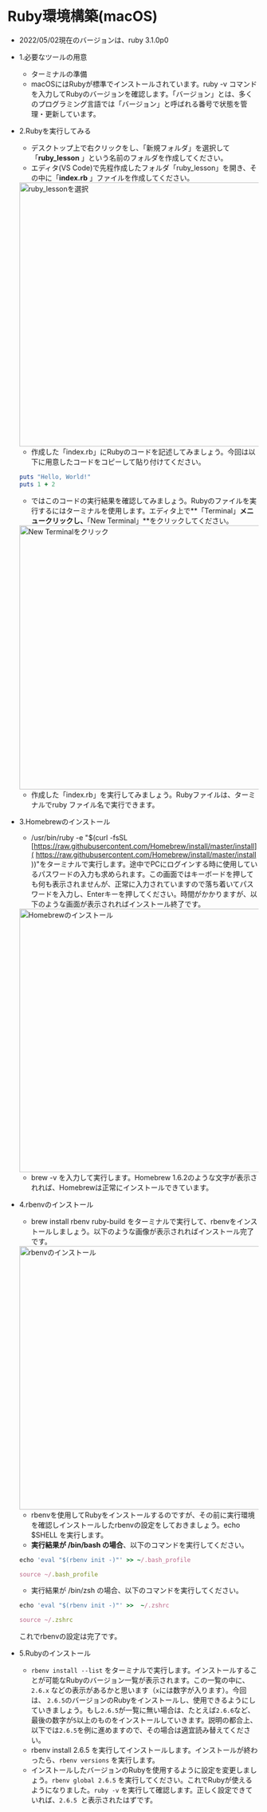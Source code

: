 # Ruby環境構築(macOS)
- 2022/05/02現在のバージョンは、ruby 3.1.0p0
- 1.必要なツールの用意
    - ターミナルの準備
    - macOSにはRubyが標準でインストールされています。ruby -v コマンドを入力してRubyのバージョンを確認します。「バージョン」とは、多くのプログラミング言語では「バージョン」と呼ばれる番号で状態を管理・更新しています。
- 2.Rubyを実行してみる
    - デスクトップ上で右クリックをし、「新規フォルダ」を選択して「**ruby_lesson**
    」という名前のフォルダを作成してください。
    - エディタ(VS Code)で先程作成したフォルダ「ruby_lesson」を開き、その中に「**index.rb**
    」ファイルを作成してください。
    
    <img width="529" alt="ruby_lessonを選択" src="https://user-images.githubusercontent.com/100405379/214739398-ac26ff7b-1041-4883-a78f-a0f75778de14.png">

    - 作成した「index.rb」にRubyのコードを記述してみましょう。今回は以下に用意したコードをコピーして貼り付けてください。
    
    ```ruby
    puts "Hello, World!"
    puts 1 + 2
    ```
    
    - ではこのコードの実行結果を確認してみましょう。Rubyのファイルを実行するにはターミナルを使用します。エディタ上で**「Terminal」**メニュークリックし、**「New Terminal」**をクリックしてください。
    
    <img width="529" alt="New Terminalをクリック" src="https://user-images.githubusercontent.com/100405379/214741726-32eb8f11-d24a-435d-939a-c4c33d4ab7ad.png">

    - 作成した「index.rb」を実行してみましょう。Rubyファイルは、ターミナルでruby ファイル名で実行できます。
- 3.Homebrewのインストール
    - /usr/bin/ruby -e "$(curl -fsSL [https://raw.githubusercontent.com/Homebrew/install/master/install]( https://raw.githubusercontent.com/Homebrew/install/master/install ))"をターミナルで実行します。途中でPCにログインする時に使用しているパスワードの入力も求められます。この画面ではキーボードを押しても何も表示されませんが、正常に入力されていますので落ち着いてパスワードを入力し、Enterキーを押してください。時間がかかりますが、以下のような画面が表示されればインストール終了です。
    
    <img width="528" alt="Homebrewのインストール" src="https://user-images.githubusercontent.com/100405379/214741955-4677aced-99e8-4566-86b9-726dd29a1d62.png">

    - brew -v を入力して実行します。Homebrew 1.6.2のような文字が表示されれば、Homebrewは正常にインストールできています。
- 4.rbenvのインストール
    - brew install rbenv ruby-build をターミナルで実行して、rbenvをインストールしましょう。以下のような画像が表示されればインストール完了です。
    
    <img width="528" alt="rbenvのインストール" src="https://user-images.githubusercontent.com/100405379/214742194-07a64011-1ba8-4364-803a-198de7b7812a.png">

    - rbenvを使用してRubyをインストールするのですが、その前に実行環境を確認しインストールしたrbenvの設定をしておきましょう。echo $SHELL を実行します。
    - **実行結果が /bin/bash の場合**、以下のコマンドを実行してください。
    
    ```ruby
    echo 'eval "$(rbenv init -)"' >> ~/.bash_profile
    
    source ~/.bash_profile
    ```
    
    - 実行結果が /bin/zsh の場合、以下のコマンドを実行してください。
    
    ```ruby
    echo 'eval "$(rbenv init -)"' >>  ~/.zshrc
    
    source ~/.zshrc
    ```
    
    これでrbenvの設定は完了です。
    
- 5.Rubyのインストール
    - `rbenv install --list` をターミナルで実行します。インストールすることが可能なRubyのバージョン一覧が表示されます。この一覧の中に、`2.6.x` などの表示があるかと思います（`x`には数字が入ります）。今回は、 `2.6.5`のバージョンのRubyをインストールし、使用できるようにしていきましょう。もし`2.6.5`が一覧に無い場合は、たとえば`2.6.6`など、最後の数字が`5`以上のものをインストールしていきます。説明の都合上、以下では`2.6.5`を例に進めますので、その場合は適宜読み替えてください。
    - rbenv install 2.6.5 を実行してインストールします。インストールが終わったら、`rbenv versions` を実行します。
    - インストールしたバージョンのRubyを使用するように設定を変更しましょう。`rbenv global 2.6.5` を実行してください。これでRubyが使えるようになりました。`ruby -v` を実行して確認します。正しく設定できていれば、`2.6.5`
     と表示されたはずです。
